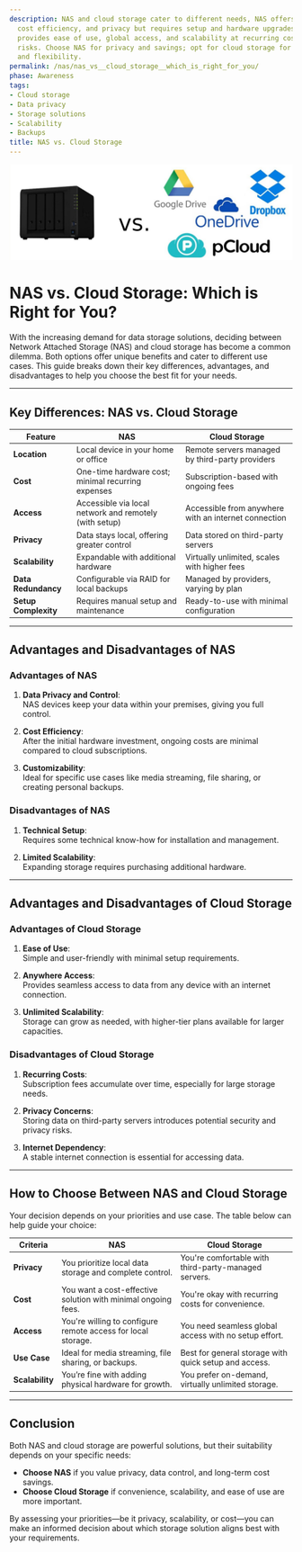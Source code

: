 ```yaml
---
description: NAS and cloud storage cater to different needs, NAS offers local control,
  cost efficiency, and privacy but requires setup and hardware upgrades. Cloud storage
  provides ease of use, global access, and scalability at recurring costs, with privacy
  risks. Choose NAS for privacy and savings; opt for cloud storage for convenience
  and flexibility.
permalink: /nas/nas_vs__cloud_storage__which_is_right_for_you/
phase: Awareness
tags:
- Cloud storage
- Data privacy
- Storage solutions
- Scalability
- Backups
title: NAS vs. Cloud Storage
---
```

![NAS vs. Cloud Storage](/assets/images/nas/nas_vs__cloud_storage__which_is_right_for_you.png)
# **NAS vs. Cloud Storage: Which is Right for You?**

With the increasing demand for data storage solutions, deciding between Network Attached Storage (NAS) and cloud storage has become a common dilemma. Both options offer unique benefits and cater to different use cases. This guide breaks down their key differences, advantages, and disadvantages to help you choose the best fit for your needs.

---

## Key Differences: NAS vs. Cloud Storage

| **Feature**          | **NAS**                                                   | **Cloud Storage**                                      |
|-----------------------|----------------------------------------------------------|-------------------------------------------------------|
| **Location**          | Local device in your home or office                      | Remote servers managed by third-party providers       |
| **Cost**              | One-time hardware cost; minimal recurring expenses       | Subscription-based with ongoing fees                 |
| **Access**            | Accessible via local network and remotely (with setup)   | Accessible from anywhere with an internet connection |
| **Privacy**           | Data stays local, offering greater control               | Data stored on third-party servers                   |
| **Scalability**       | Expandable with additional hardware                      | Virtually unlimited, scales with higher fees         |
| **Data Redundancy**   | Configurable via RAID for local backups                  | Managed by providers, varying by plan                |
| **Setup Complexity**  | Requires manual setup and maintenance                    | Ready-to-use with minimal configuration              |

---

## Advantages and Disadvantages of NAS

### **Advantages of NAS**
1. **Data Privacy and Control**:  
   NAS devices keep your data within your premises, giving you full control.  

2. **Cost Efficiency**:  
   After the initial hardware investment, ongoing costs are minimal compared to cloud subscriptions.  

3. **Customizability**:  
   Ideal for specific use cases like media streaming, file sharing, or creating personal backups.  

### **Disadvantages of NAS**
1. **Technical Setup**:  
   Requires some technical know-how for installation and management.  

2. **Limited Scalability**:  
   Expanding storage requires purchasing additional hardware.  

---

## Advantages and Disadvantages of Cloud Storage

### **Advantages of Cloud Storage**
1. **Ease of Use**:  
   Simple and user-friendly with minimal setup requirements.  

2. **Anywhere Access**:  
   Provides seamless access to data from any device with an internet connection.  

3. **Unlimited Scalability**:  
   Storage can grow as needed, with higher-tier plans available for larger capacities.  

### **Disadvantages of Cloud Storage**
1. **Recurring Costs**:  
   Subscription fees accumulate over time, especially for large storage needs.  

2. **Privacy Concerns**:  
   Storing data on third-party servers introduces potential security and privacy risks.  

3. **Internet Dependency**:  
   A stable internet connection is essential for accessing data.  

---

## How to Choose Between NAS and Cloud Storage

Your decision depends on your priorities and use case. The table below can help guide your choice:

| **Criteria**          | **NAS**                                                   | **Cloud Storage**                                      |
|------------------------|----------------------------------------------------------|-------------------------------------------------------|
| **Privacy**            | You prioritize local data storage and complete control.  | You're comfortable with third-party-managed servers.  |
| **Cost**               | You want a cost-effective solution with minimal ongoing fees. | You're okay with recurring costs for convenience.     |
| **Access**             | You're willing to configure remote access for local storage. | You need seamless global access with no setup effort. |
| **Use Case**           | Ideal for media streaming, file sharing, or backups.     | Best for general storage with quick setup and access. |
| **Scalability**        | You’re fine with adding physical hardware for growth.     | You prefer on-demand, virtually unlimited storage.    |

---

## Conclusion

Both NAS and cloud storage are powerful solutions, but their suitability depends on your specific needs:

- **Choose NAS** if you value privacy, data control, and long-term cost savings.  
- **Choose Cloud Storage** if convenience, scalability, and ease of use are more important.  

By assessing your priorities—be it privacy, scalability, or cost—you can make an informed decision about which storage solution aligns best with your requirements.
